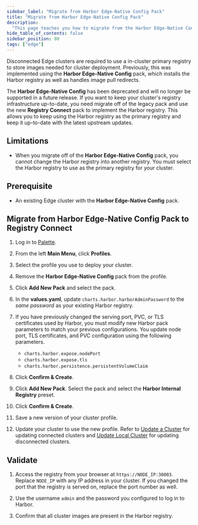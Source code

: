 ```yaml
---
sidebar_label: "Migrate from Harbor Edge-Native Config Pack"
title: "Migrate from Harbor Edge-Native Config Pack"
description:
  "This page teaches you how to migrate from the Harbor Edge-Native Config Pack to the Registry Connect pack. "
hide_table_of_contents: false
sidebar_position: 80
tags: ["edge"]
---
```


Disconnected Edge clusters are required to use a in-cluster primary registry to store images needed for cluster
deployment. Previously, this was implemented using the **Harbor Edge-Native Config** pack, which installs the Harbor
registry as well as handles image pull redirects.

The **Harbor Edge-Native Config** has been deprecated and will no longer be supported in a future release. If you want
to keep your cluster's registry infrastructure up-to-date, you need migrate off of the legacy pack and use the new
**Registry Connect** pack to implement the Harbor registry. This allows you to keep using the Harbor registry as the
primary registry and keep it up-to-date with the latest upstream updates.

## Limitations

- When you migrate off of the **Harbor Edge-Native Config** pack, you cannot change the Harbor registry into another
  registry. You must select the Harbor registry to use as the primary registry for your cluster.

## Prerequisite

- An existing Edge cluster with the **Harbor Edge-Native Config** pack.

## Migrate from Harbor Edge-Native Config Pack to Registry Connect

1. Log in to [Palette](https:/console.spectrocloud.com).

2. From the left **Main Menu**, click **Profiles**.

3. Select the profile you use to deploy your cluster.

4. Remove the **Harbor Edge-Native Config** pack from the profile.

5. Click **Add New Pack** and select the <VersionedLink text="Harbor" url="/integrations/packs/?pack=harbor" /> pack.

6. In the **values.yaml**, update `charts.harbor.harborAdminPassword` to the _same password_ as your existing Harbor
   registry.

7. If you have previously changed the serving port, PVC, or TLS certificates used by Harbor, you must modify new Harbor
   pack parameters to match your previous configurations. You update node port, TLS certificates, and PVC configuration
   using the following parameters.

   - `charts.harbor.expose.nodePort`
   - `charts.harbor.expose.tls`
   - `charts.harbor.persistence.persistentVolumeClaim`

8. Click **Confirm & Create**.

<!-- prettier-ignore -->
9. Click **Add New Pack**. Select the <VersionedLink text="Registry Connect" url="/integrations/packs/?pack=registry-connect" /> pack and select the
   **Harbor Internal Registry** preset.

10. Click **Confirm & Create**.

11. Save a new version of your cluster profile.

12. Update your cluster to use the new profile. Refer to
    [Update a Cluster](../../../cluster-management/cluster-updates.md) for updating connected clusters and
    [Update Local Cluster](../../local-ui/cluster-management/update-cluster.md) for updating disconnected clusters.

## Validate

1. Access the registry from your browser at `https://NODE_IP:30003`. Replace `NODE_IP` with any IP address in your
   cluster. If you changed the port that the registry is served on, replace the port number as well.

2. Use the username `admin` and the password you configured to log in to Harbor.

3. Confirm that all cluster images are present in the Harbor registry.
